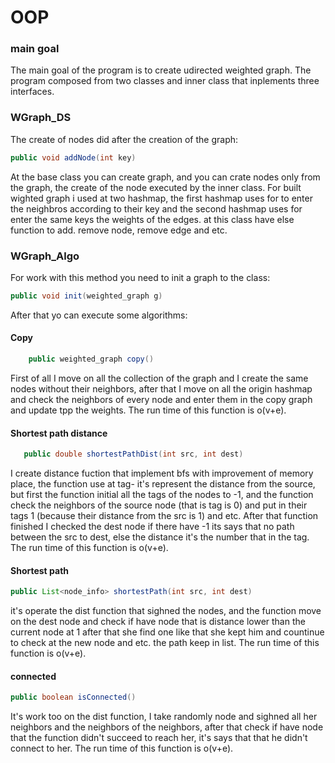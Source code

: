 # OOP
### main goal
The main goal of the program is to create udirected weighted graph.
The program composed from two classes and inner class that inplements three interfaces.
### WGraph_DS
The create of nodes did after the creation of the graph:
```java
public void addNode(int key) 
```
At the base class you can create graph, and you can crate nodes only from the graph, the create of the node executed by the inner class.
For built wighted graph i used at two hashmap, the first hashmap uses for to enter the neighbros according to their key and
the second hashmap uses for enter the same keys the weights of the edges.
at this class have else function to add. remove node, remove edge and etc.
### WGraph_Algo
For work with this method you need to init a graph to the class:
```java
public void init(weighted_graph g)
```
After that yo can execute some algorithms:
 #### Copy
 
```java
	public weighted_graph copy() 
  `````
First of all I move on all the collection of the graph and I create the same nodes without their neighbors, after that I move on all the origin hashmap and check the neighbors of every node and enter them in the copy graph and update tpp the weights.
The run time of this function is o(v+e).

 #### Shortest path distance
 ```` java
 	public double shortestPathDist(int src, int dest) 
````
I create distance fuction that implement bfs with improvement of memory place, the function use at tag- it's represent the distance from the source, but first the function initial all the tags of the nodes to -1, and the function  check the neighbors of the source node (that is tag is 0) and put in their tags 1 (because their distance from the src is 1) and etc. 
After that function finished I checked the dest node if there have -1 its says that no path between the src to dest, else the distance it's the number that in the tag.  
The run time of this function is o(v+e).
 #### Shortest path
 ```` java
public List<node_info> shortestPath(int src, int dest)
````
it's operate the dist function that sighned the nodes, and the function move on the dest node and check if have node that is distance lower than the current node at 1 after that she find one like that she kept him and countinue to check at the new node and etc. the path keep in list.
The run time of this function is o(v+e).
 #### connected
  ```` java
public boolean isConnected()
````
It's work too on the dist function, I take randomly node and sighned all her neighbors  and the neighbors of the neighbors, after that check if have node that the function didn't succeed to reach her, it's says that that he didn't 
connect to her.
The run time of this function is o(v+e).











